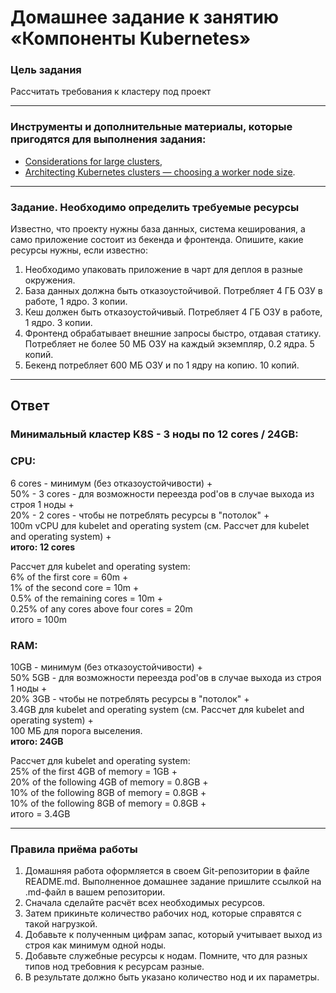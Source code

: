 # Домашнее задание к занятию «Компоненты Kubernetes»

### Цель задания

Рассчитать требования к кластеру под проект

------

### Инструменты и дополнительные материалы, которые пригодятся для выполнения задания:

- [Considerations for large clusters](https://kubernetes.io/docs/setup/best-practices/cluster-large/),
- [Architecting Kubernetes clusters — choosing a worker node size](https://learnk8s.io/kubernetes-node-size).

------

### Задание. Необходимо определить требуемые ресурсы
Известно, что проекту нужны база данных, система кеширования, а само приложение состоит из бекенда и фронтенда. Опишите, какие ресурсы нужны, если известно:

1. Необходимо упаковать приложение в чарт для деплоя в разные окружения. 
2. База данных должна быть отказоустойчивой. Потребляет 4 ГБ ОЗУ в работе, 1 ядро. 3 копии. 
3. Кеш должен быть отказоустойчивый. Потребляет 4 ГБ ОЗУ в работе, 1 ядро. 3 копии. 
4. Фронтенд обрабатывает внешние запросы быстро, отдавая статику. Потребляет не более 50 МБ ОЗУ на каждый экземпляр, 0.2 ядра. 5 копий. 
5. Бекенд потребляет 600 МБ ОЗУ и по 1 ядру на копию. 10 копий.

----
## Ответ

### Минимальный кластер K8S - 3 ноды по 12 cores / 24GB:

### CPU:  
6 cores - минимум (без отказоустойчивости) +  
50% - 3 cores - для возможности переезда pod'ов в случае выхода из строя 1 ноды +  
20% - 2 cores - чтобы не потреблять ресурсы в "потолок" +  
100m vCPU для kubelet and operating system (см. Рассчет для kubelet and operating system) +  
**итого: 12 cores**

Рассчет для kubelet and operating system:  
6% of the first core        = 60m +  
1% of the second core       = 10m +  
0.5% of the remaining cores = 10m +  
0.25% of any cores above four cores = 20m  
итого                       = 100m  


### RAM:  
10GB - минимум (без отказоустойчивости) +  
50% 5GB - для возможности переезда pod'ов в случае выхода из строя 1 ноды +  
20% 3GB - чтобы не потреблять ресурсы в "потолок" +  
3.4GB для kubelet and operating system (см. Рассчет для kubelet and operating system) +  
100 МБ для порога выселения.  
**итого: 24GB**

Рассчет для kubelet and operating system:  
25% of the first 4GB of memory = 1GB +  
20% of the following 4GB of memory  = 0.8GB +  
10% of the following 8GB of memory  = 0.8GB +  
10% of the following 8GB of memory  = 0.8GB +  
итого                          = 3.4GB  


----

### Правила приёма работы

1. Домашняя работа оформляется в своем Git-репозитории в файле README.md. Выполненное домашнее задание пришлите ссылкой на .md-файл в вашем репозитории.
2. Сначала сделайте расчёт всех необходимых ресурсов.
3. Затем прикиньте количество рабочих нод, которые справятся с такой нагрузкой.
4. Добавьте к полученным цифрам запас, который учитывает выход из строя как минимум одной ноды. 
5. Добавьте служебные ресурсы к нодам. Помните, что для разных типов нод требовния к ресурсам разные. 
6. В результате должно быть указано количество нод и их параметры.
